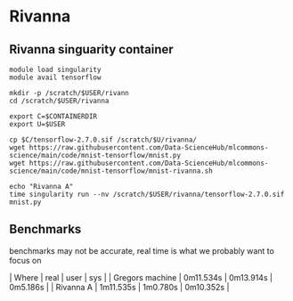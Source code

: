 # Rivanna

## Rivanna singuarity container

```
module load singularity
module avail tensorflow

mkdir -p /scratch/$USER/rivann
cd /scratch/$USER/rivanna

export C=$CONTAINERDIR
export U=$USER

cp $C/tensorflow-2.7.0.sif /scratch/$U/rivanna/
wget https://raw.githubusercontent.com/Data-ScienceHub/mlcommons-science/main/code/mnist-tensorflow/mnist.py
wget https://raw.githubusercontent.com/Data-ScienceHub/mlcommons-science/main/code/mnist-tensorflow/mnist-rivanna.sh

echo "Rivanna A"
time singularity run --nv /scratch/$USER/rivanna/tensorflow-2.7.0.sif mnist.py
```

## Benchmarks

benchmarks may not be accurate, real time is what we probably want to focus on

| Where        	  | real      | user      | sys       |
| Gregors machine | 0m11.534s | 0m13.914s | 0m5.186s  |
| Rivanna A    	  | 1m11.535s | 1m0.780s  | 0m10.352s |
